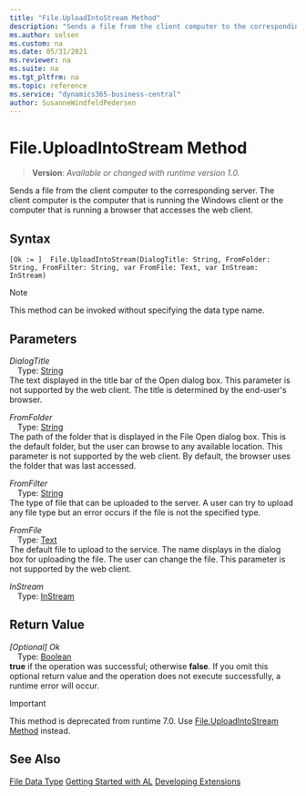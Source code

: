 ```yaml
---
title: "File.UploadIntoStream Method"
description: "Sends a file from the client computer to the corresponding server. The client computer is the computer that is running the Windows client or the computer that is running a browser that accesses the web client."
ms.author: solsen
ms.custom: na
ms.date: 05/31/2021
ms.reviewer: na
ms.suite: na
ms.tgt_pltfrm: na
ms.topic: reference
ms.service: "dynamics365-business-central"
author: SusanneWindfeldPedersen
---
```

[//]: # (START>DO_NOT_EDIT)
[//]: # (IMPORTANT:Do not edit any of the content between here and the END>DO_NOT_EDIT.)
[//]: # (Any modifications should be made in the .xml files in the ModernDev repo.)
# File.UploadIntoStream Method
> **Version**: _Available or changed with runtime version 1.0._

Sends a file from the client computer to the corresponding server. The client computer is the computer that is running the Windows client or the computer that is running a browser that accesses the web client.


## Syntax
```
[Ok := ]  File.UploadIntoStream(DialogTitle: String, FromFolder: String, FromFilter: String, var FromFile: Text, var InStream: InStream)
```
> [!NOTE]
> This method can be invoked without specifying the data type name.
## Parameters
*DialogTitle*  
&emsp;Type: [String](../string/string-data-type.md)  
The text displayed in the title bar of the Open dialog box. This parameter is not supported by the web client. The title is determined by the end-user's browser.
          
*FromFolder*  
&emsp;Type: [String](../string/string-data-type.md)  
The path of the folder that is displayed in the File Open dialog box. This is the default folder, but the user can browse to any available location. This parameter is not supported by the web client. By default, the browser uses the folder that was last accessed.
          
*FromFilter*  
&emsp;Type: [String](../string/string-data-type.md)  
The type of file that can be uploaded to the server. A user can try to upload any file type but an error occurs if the file is not the specified type.
          
*FromFile*  
&emsp;Type: [Text](../text/text-data-type.md)  
The default file to upload to the service. The name displays in the dialog box for uploading the file. The user can change the file. This parameter is not supported by the web client.
        
*InStream*  
&emsp;Type: [InStream](../instream/instream-data-type.md)  
  


## Return Value
*[Optional] Ok*  
&emsp;Type: [Boolean](../boolean/boolean-data-type.md)  
**true** if the operation was successful; otherwise **false**.   If you omit this optional return value and the operation does not execute successfully, a runtime error will occur.  


[//]: # (IMPORTANT: END>DO_NOT_EDIT)

> [!IMPORTANT]  
> This method is deprecated from runtime 7.0. Use [File.UploadIntoStream Method](file-uploadintostream-string-instream-method.md) instead.


## See Also
[File Data Type](file-data-type.md)
[Getting Started with AL](../../devenv-get-started.md)
[Developing Extensions](../../devenv-dev-overview.md)  